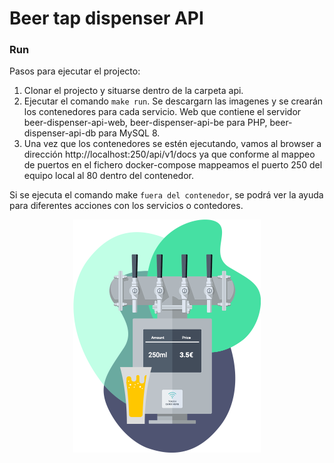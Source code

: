 # Beer tap dispenser API

### Run

Pasos para ejecutar el projecto:

1. Clonar el projecto y situarse dentro de la carpeta api.
2. Ejecutar el comando `make run`. Se descargarn las imagenes y se crearán los contenedores para cada servicio. Web que contiene el servidor beer-dispenser-api-web, beer-dispenser-api-be para PHP, beer-dispenser-api-db para MySQL 8.
3. Una vez que los contenedores se estén ejecutando, vamos al browser a dirección http://localhost:250/api/v1/docs ya que conforme al mappeo de puertos en el fichero docker-compose mappeamos el puerto 250 del equipo local al 80 dentro del contenedor.

Si se ejecuta el comando make `fuera del contenedor`, se podrá ver la ayuda para diferentes acciones con los servicios o contedores.

<p align="center">
    <img alt="Tap dispenser" width="300px" src="./.github/assets/dispenser.png" />
</p>